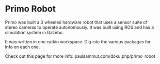 # Primo Robot

Primo was built a 3 wheeled hardware robot that uses a sensor suite of stereo cameras to operate autonomously. It was built using ROS and has a simulation system in Gazebo.

It was written in one catkin workspace. Dig into the various packages for info on each one.

Check out this page for more info:
paulsammut.com/doku.php/primo_robot
